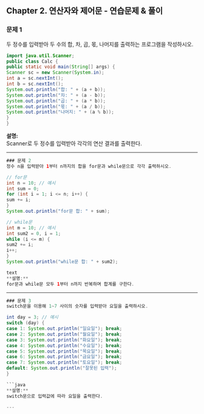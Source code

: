 ## Chapter 2. 연산자와 제어문 - 연습문제 & 풀이

### 문제 1
두 정수를 입력받아 두 수의 합, 차, 곱, 몫, 나머지를 출력하는 프로그램을 작성하시오.
```java
import java.util.Scanner;
public class Calc {
public static void main(String[] args) {
Scanner sc = new Scanner(System.in);
int a = sc.nextInt();
int b = sc.nextInt();
System.out.println("합: " + (a + b));
System.out.println("차: " + (a - b));
System.out.println("곱: " + (a * b));
System.out.println("몫: " + (a / b));
System.out.println("나머지: " + (a % b));
}
}
```


**설명:**  
Scanner로 두 정수를 입력받아 각각의 연산 결과를 출력한다.

---
```java
### 문제 2
정수 n을 입력받아 1부터 n까지의 합을 for문과 while문으로 각각 출력하시오.

// for문
int n = 10; // 예시
int sum = 0;
for (int i = 1; i <= n; i++) {
sum += i;
}
System.out.println("for문 합: " + sum);

// while문
int m = 10; // 예시
int sum2 = 0, i = 1;
while (i <= m) {
sum2 += i;
i++;
}
System.out.println("while문 합: " + sum2);

text
**설명:**  
for문과 while문 모두 1부터 n까지 반복하며 합계를 구한다.
```
---
```java
### 문제 3
switch문을 이용해 1~7 사이의 숫자를 입력받아 요일을 출력하시오.

int day = 3; // 예시
switch (day) {
case 1: System.out.println("일요일"); break;
case 2: System.out.println("월요일"); break;
case 3: System.out.println("화요일"); break;
case 4: System.out.println("수요일"); break;
case 5: System.out.println("목요일"); break;
case 6: System.out.println("금요일"); break;
case 7: System.out.println("토요일"); break;
default: System.out.println("잘못된 입력");
}

```java
**설명:**  
switch문으로 입력값에 따라 요일을 출력한다.

---
